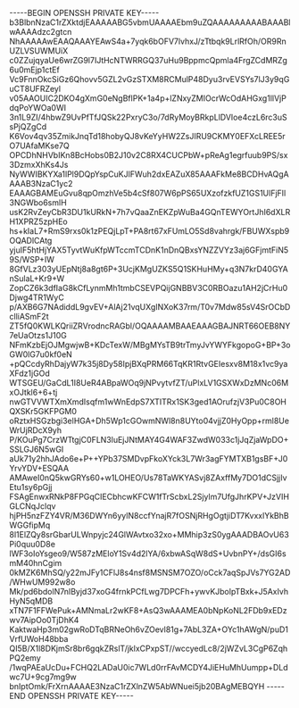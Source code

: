 -----BEGIN OPENSSH PRIVATE KEY-----
b3BlbnNzaC1rZXktdjEAAAAABG5vbmUAAAAEbm9uZQAAAAAAAAABAAABlwAAAAdzc2gtcn
NhAAAAAwEAAQAAAYEAwS4a+7yqk6bOFV7lvhxJ/zTtbqk9LrlRfOh/OR9RnUZLVSUWMUiX
c0ZZujqyaUe6wrZG9l7IJtHcNTWRRGQ37uHu9BppmcQpmla4FrgZCdMRZg6u0mEjp1ctEf
Vc9FnnOkcSiGz6Qhovv5GZL2vGzSTXM8RCMulP48Dyu3rvEVSYs7lJ3y9qGuCT8UFRZeyl
v05AAOUIC2DKO4gXmG0eNgBflPK+1a4p+lZNxyZMIOcrWcOdAHGxg1llVjPdqPoYWOa0WI
3n1L9ZI/4hbwZ9UvPfTfJQSk22PxryC3o/7dRyMoyBRkpLlDVIoe4czL6rc3uSsPjQZgCd
K6Vov4qv35ZmikJnqTd18hobyQJ8vKeYyHW2ZsJIRU9CKMY0EFXcLREE5rO7UAfaMKse7Q
OPCDhNHVbIKn8BcHobs0B2J10v2C8RX4CUCPbW+pReAg1egrfuub9PS/sx3DzmxXhKs4Js
NyWWIBKYXa1lPl9DQpYspCuKJlFWuh2dxEAZuX85AAAFkMe8BCDHvAQgAAAAB3NzaC1yc2
EAAAGBAMEuGvu8qpOmzhVe5b4cSf807W6pPS65UXzofzkfUZ1GS1UlFjFIl3NGWbo6smlH
usK2RvZeyCbR3DU1kURkN+7h7vQaaZnEKZpWuBa4GQnTEWYOrtJhI6dXLRH1XPRZ5zpHEo
hs+kIaL7+RmS9rxs0k1zPEQjLpT+PA8rt67xFUmLO5Sd8vahrgk/FBUWXspb9OQADlCAtg
yjuIF5htHjYAX5TyvtWuKfpWTccmTCDnK1nDnQBxsYNZZVYz3aj6GFjmtFiN59S/WSP+IW
8GfVLz303yUEpNtj8a8gt6P+3UcjKMgUZKS5Q1SKHuHMy+q3N7krD40GYAnSulaL+Kr9+W
ZopCZ6k3dfIaG8kCfLynmMh1tmbCSEVPQijGNBBV3C0RBOazu1AH2jCrHu0Djwg4TR1WyC
p/AXB6G7NAdiddL9gvEV+AlAj21vqUXgINXoK37rm/T0v7Mdw85sV4SrOCbDclliASmF2t
ZT5fQ0KWLKQriiZRVrodncRAGbl/OQAAAAMBAAEAAAGBAJNRT66OEB8NY7eUaOtzs1J10G
NFmKzbEjOJMgwjwB+KDcTexW/MBgMYsTB9trTmyJvYWYFkgopoG+BP+3oGW0lG7u0kf0eN
+pQCcdyRhDajyW7k35j8Dy58IpjBXqPRM66TqKR1RtvGEIesxv8M18x1vc9yaXFdz1jGOd
WTSGEU/GaCdL1I8UeR4ABpaWOq9jNPvytvfZT/uPlxLV1GSXWxDzMNc06MxOJtkl6+6+tj
nwGTVVWTXmXmdIsqfm1wWnEdpS7XTITRx1SK3ged1AOrufzjV3Pu0C8OHQXSKr5GKFPGM0
oRztxHSGzbgi3elHGA+Dh5Wp1cGOwmNWl8n8UYto04vjjZ0HyOpp+rml8UeWrUjRDcX9yh
P/KOuPg7CrzWTtgjC0FLN3luEjJNtMAY4G4WAF3ZwdW033c1jJqZjaWpDO+SSLGJ6N5wGI
aUk71y2hhJAdo6e+P++YPb37SMDvpFkoXYck3L7Wr3agFYMTXB1gsBF+J0YrvYDV+ESQAA
AMAweI0nQ5kwGRYs60+w1LOHEO/Us78TaWKYASvj8ZAxffMy7DO1dCSjjIvEtu1sy6pGjj
FSAgEnwxRNkP8FPGqCIECbhcwKFCW1fTrScbxL2Sjylm7UfgJhrKPV+JzVIHGLCNqJclqv
hjPH5nzFZY4VR/M36DWYn6yylN8ccfYnajR7fOSNjRHgOgtjiDT7KvxxlYkBhBWGGfipMq
8l1ElZQy8srGbarULWnpyjc24GlWAvtxo32xo+MMhip3zS0ygAAADBAOvU63Pi0quu0D8e
lWF3oIoYsgeo9/W587zMEloY1Sv4d2lYA/6xbwASqW8dS+UvbnPY+/dsGI6smM40hnCgim
0kMZK6MhSQ/y22mJFy1CFlJ8s4nsf8MSNSM7OZO/oCck7aqSpJVs7YG2AD/WHwUM992w8o
Mk/pd6bdolN7nIByjd37xoG4frnkPCfLwg7DPCFh+ywvKJbolpTBxk+J5AxIvhHyN5qMDB
xTN7F1FFWePuk+AMNmaLr2wKF8+AsQ3wAAAMEA0bNpKoNL2FDb9xEDzwv7AipOo0TjDhK4
KaktwaHp3m02gwRoDTqBRNeOh6vZOevl81g+7AbL3ZA+OYc1hAWgN/puD1VrfUWoH48bba
QI5B/X1l8DKjmSr8br6gqkZRslT/jklxCPxpST//wccyedLc8/2jWZvL3CgP6ZqhPQ2emy
/1wqPAEaUcDu+FCHQ2LADaU0ic7WLd0rrFAvMCDY4JiEHuMhUumpp+DLdwc7U+9cg7mg9w
bnIptOmk/FrXrnAAAAE3NzaC1rZXlnZW5AbWNuei5jb20BAgMEBQYH
-----END OPENSSH PRIVATE KEY-----
